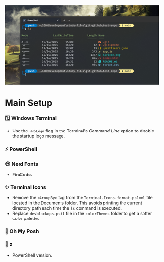 ![Windows Terminal screenshot](images/header-image.png)

# Main Setup

### 🪟 Windows Terminal

- Use the `-NoLogo` flag in the Terminal's *Command Line* option to disable the startup logo message. 

### ⚡ PowerShell

### 😎 Nerd Fonts

- FiraCode.

### ✨ Terminal Icons

- Remove the `<GroupBy>` tag from the `Terminal-Icons.format.ps1xml` file located in the Documents folder. This avoids printing the current directory path each time the `ls` command is executed.
- Replace `devblackops.psd1` file in the `colorThemes` folder to get a softer color palette.

### 🎨 Oh My Posh

### 📂 z

- PowerShell version.
